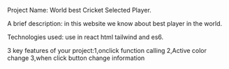 Project Name: World best Cricket Selected Player.


A brief description: in this website we know about best player in the world.


Technologies used: use in react html tailwind and es6.

3 key features of your project:1,onclick function calling 2,Active color change 3,when click button change information
